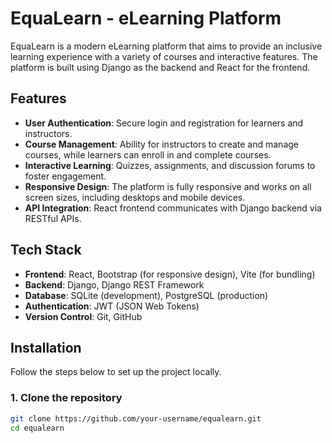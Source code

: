 # EquaLearn - eLearning Platform

EquaLearn is a modern eLearning platform that aims to provide an inclusive learning experience with a variety of courses and interactive features. The platform is built using Django as the backend and React for the frontend.

## Features
- **User Authentication**: Secure login and registration for learners and instructors.
- **Course Management**: Ability for instructors to create and manage courses, while learners can enroll in and complete courses.
- **Interactive Learning**: Quizzes, assignments, and discussion forums to foster engagement.
- **Responsive Design**: The platform is fully responsive and works on all screen sizes, including desktops and mobile devices.
- **API Integration**: React frontend communicates with Django backend via RESTful APIs.

## Tech Stack
- **Frontend**: React, Bootstrap (for responsive design), Vite (for bundling)
- **Backend**: Django, Django REST Framework
- **Database**: SQLite (development), PostgreSQL (production)
- **Authentication**: JWT (JSON Web Tokens)
- **Version Control**: Git, GitHub

## Installation

Follow the steps below to set up the project locally.

### 1. Clone the repository

```bash
git clone https://github.com/your-username/equalearn.git
cd equalearn

